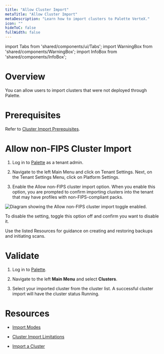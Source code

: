 ```yaml
---
title: "Allow Cluster Import"
metaTitle: "Allow Cluster Import"
metaDescription: "Learn how to import clusters to Palette VerteX."
icon: ""
hideToC: false
fullWidth: false
---
```


import Tabs from 'shared/components/ui/Tabs';
import WarningBox from 'shared/components/WarningBox';
import InfoBox from 'shared/components/InfoBox';


# Overview

You can allow users to import clusters that were not deployed through Palette.

# Prerequisites


Refer to [Cluster Import Prerequisites](/clusters/imported-clusters/cluster-import#prerequisites).


# Allow non-FIPS Cluster Import


1. Log in to [Palette](https://console.spectrocloud.com/) as a tenant admin.


2. Navigate to the left Main Menu and click on Tenant Settings. Next, on the Tenant Settings Menu, click on Platform Settings.


3. Enable the Allow non-FIPS cluster import option. When you enable this option, you are prompted to confirm importing clusters into the tenant that may have profiles with non-FIPS-compliant packs.

![Diagram showing the Allow non-FIPS cluster import toggle enabled.](/vertex_use-non-fips-settings_nonFips-cluster-import.png)

To disable the setting, toggle this option off and confirm you want to disable it.

Use the listed Resources for guidance on creating and restoring backups and initiating scans. 


# Validate

1. Log in to [Palette](https://console.spectrocloud.com/).


2. Navigate to the left **Main Menu** and select **Clusters**.


3. Select your imported cluster from the cluster list. A successful cluster import will have the cluster status Running.


# Resources

- [Import Modes](/clusters/imported-clusters#importmodes)


- [Cluster Import Limitations](/clusters/imported-clusters#limitations)


- [Import a Cluster](/clusters/imported-clusters/cluster-import)
